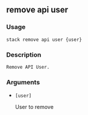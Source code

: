 ## remove api user

### Usage

`stack remove api user {user}`

### Description


	Remove API User.
	

### Arguments

* `[user]`

   User to remove



